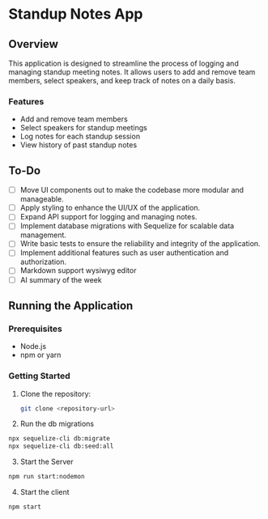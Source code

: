 # Standup Notes App

## Overview

This application is designed to streamline the process of logging and managing standup meeting notes. It allows users to add and remove team members, select speakers, and keep track of notes on a daily basis.

### Features

- Add and remove team members
- Select speakers for standup meetings
- Log notes for each standup session
- View history of past standup notes

## To-Do

- [ ] Move UI components out to make the codebase more modular and manageable.
- [ ] Apply styling to enhance the UI/UX of the application.
- [ ] Expand API support for logging and managing notes.
- [ ] Implement database migrations with Sequelize for scalable data management.
- [ ] Write basic tests to ensure the reliability and integrity of the application.
- [ ] Implement additional features such as user authentication and authorization.
- [ ] Markdown support wysiwyg editor
- [ ] AI summary of the week

## Running the Application

### Prerequisites

- Node.js
- npm or yarn

### Getting Started

1. Clone the repository:
   ```bash
   git clone <repository-url>
   ```
2. Run the db migrations

```bash
npx sequelize-cli db:migrate
npx sequelize-cli db:seed:all
```

3. Start the Server

```bash
npm run start:nodemon
```

4. Start the client

```bash
npm start
```

